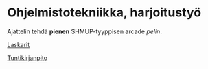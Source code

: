 # Ohjelmistotekniikka, harjoitustyö
Ajattelin tehdä **pienen** SHMUP-tyyppisen arcade *pelin*.

[Laskarit](https://github.com/tkhnhy/ot-harjoitustyo/tree/main/laskarit)

[Tuntikirjanpito](https://github.com/tkhnhy/ot-harjoitustyo/blob/main/dokumentaatio/tyoaikakirjanpito.md)
